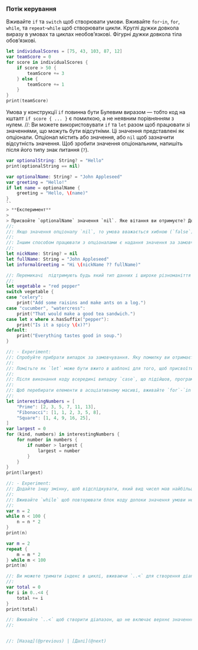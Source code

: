 ### Потік керування

Вживайте `if` та `switch` щоб створювати умови. Вживайте `for`-`in`, `for`, `while`, та `repeat`-`while` щоб створювати цикли. Круглі дужки довкола виразу в умовах та циклах необов’язкові. Фігурні дужки довкола тіла обов’язкові.
```swift
let individualScores = [75, 43, 103, 87, 12]
var teamScore = 0
for score in individualScores {
    if score > 50 {
        teamScore += 3
    } else {
        teamScore += 1
    }
}
print(teamScore)
```
Умова у конструкції `if` повинна бути Булевим виразом — тобто код на кшталт `if score { ... }` є помилкою, а не неявним порівнянням з нулем.
//: Ви можете використовувати `if` та `let` разом щоб працювати зі значеннями, що можуть бути відсутніми. Ці значення представлені як опціонали. Опціонал містить або значення, або `nil` щоб зазначити відсутність значення. Щоб зробити значення опціональним, напишіть після його типу знак питання (`?`).
```swift
var optionalString: String? = "Hello"
print(optionalString == nil)

var optionalName: String? = "John Appleseed"
var greeting = "Hello!"
if let name = optionalName {
    greeting = "Hello, \(name)"
}
``
> **Експеримент**
> 
> Присвойте `optionalName` значення `nil`. Яке вітання ви отримуєте? Додайте секцію `else`, котра задає інше вітання, якщо `optionalName` є `nil`.
//:
//: Якщо значення опціоналу `nil`, то умова вважається хибною (`false`) і код у фігурних дужках пропускається. В іншому випадку значення опціоналу розгортається і присвоюється константі після `let`, що робить розгорнуте значення доступним всередині блоку коду.
//:
//: Іншим способом працювати з опціоналами є надання значення за замовчуванням за допомогою оператору `??`. Якщо значення опціоналу відсутнє, замість нього використовується значення за замовчуванням.
//:
let nickName: String? = nil
let fullName: String = "John Appleseed"
let informalGreeting = "Hi \(nickName ?? fullName)"

//: Перемикачі  підтримують будь який тип данних і широке різноманіття операцій порівняння - вони не обмежені цілими числами і перевірками на рівність.
//:
let vegetable = "red pepper"
switch vegetable {
case "celery":
    print("Add some raisins and make ants on a log.")
case "cucumber", "watercress":
    print("That would make a good tea sandwich.")
case let x where x.hasSuffix("pepper"):
    print("Is it a spicy \(x)?")
default:
    print("Everything tastes good in soup.")
}

//: - Experiment:
//: Спробуйте прибрати випадок за замовчування. Яку помилку ви отримаєте?
//:
//: Помітьте як `let` може бути вжито в шаблоні для того, щоб присвоїти значення, що відповідає шаблону, константі.
//:
//: Після виконання коду всередині випадку `case`, що підійшов, програма виходить з перемикача `switch`. Виконання не переходить до наступного випадку `case`, тому нема необхідності явно виходити із перемикача оператором `break` в кінці кожного випадку.
//:
//: Щоб перебирати елементи в асоціативному масиві, вживайте `for`-`in`, надаючи пару імен для кожної пари ключ-значення. Асоціативні масиви є невпорядкованою колекцією, тому їх ключі і значення перебираються у довільному порядку.
//:
let interestingNumbers = [
    "Prime": [2, 3, 5, 7, 11, 13],
    "Fibonacci": [1, 1, 2, 3, 5, 8],
    "Square": [1, 4, 9, 16, 25],
]
var largest = 0
for (kind, numbers) in interestingNumbers {
    for number in numbers {
        if number > largest {
            largest = number
        }
    }
}
print(largest)

//: - Experiment:
//: Додайте іншу змінну, щоб відслідкувати, який вид чисел мав найбільше число.
//:
//: Вживайте `while` щоб повторювати блок коду допоки значення умови не зміниться на `false`. Умова циклю можу бути вказана в кінці, щоб бути певним що цикл виконається хоча б один раз.
//:
var n = 2
while n < 100 {
    n = n * 2
}
print(n)

var m = 2
repeat {
    m = m * 2
} while m < 100
print(m)

//: Ви можете тримати індекс в циклі, вживаючи `..<` для створення діапазону індексів.
//:
var total = 0
for i in 0..<4 {
    total += i
}
print(total)

//: Вживайте `..<` щоб створити діапазон, що не включає верхнє значення. Вживайте `...` для діапазонів, що включають верхнє і нижнє значення.
//:


//: [Назад](@previous) | [Далі](@next)
